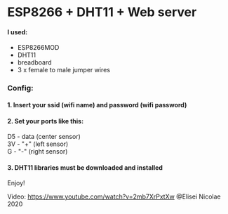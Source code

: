 # ESP8266 + DHT11 + Web server

#### I used:
- ESP8266MOD
- DHT11
- breadboard
- 3 x female to male jumper wires

### Config: 
#### 1. Insert your ssid (wifi name) and password (wifi password)


#### 2. Set your ports like this:
D5 - data (center sensor)  
3V - "+" (left sensor)  
G - "-" (right sensor)  


#### 3. DHT11 libraries must be downloaded and installed

Enjoy!


Video: https://www.youtube.com/watch?v=2mb7XrPxtXw
@Elisei Nicolae 2020
